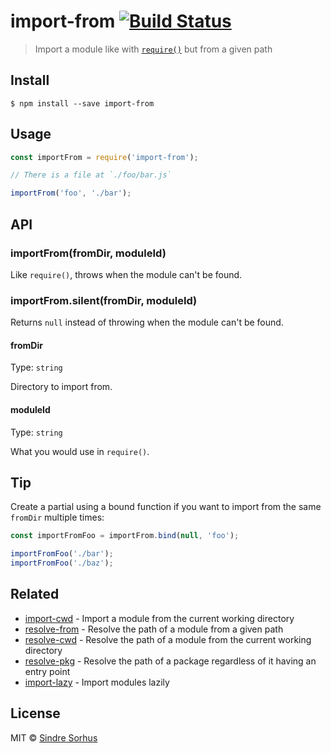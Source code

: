 # import-from [![Build Status](https://travis-ci.org/sindresorhus/import-from.svg?branch=master)](https://travis-ci.org/sindresorhus/import-from)

> Import a module like with [`require()`](https://nodejs.org/api/globals.html#globals_require) but from a given path


## Install

```
$ npm install --save import-from
```


## Usage

```js
const importFrom = require('import-from');

// There is a file at `./foo/bar.js`

importFrom('foo', './bar');
```


## API

### importFrom(fromDir, moduleId)

Like `require()`, throws when the module can't be found.

### importFrom.silent(fromDir, moduleId)

Returns `null` instead of throwing when the module can't be found.

#### fromDir

Type: `string`

Directory to import from.

#### moduleId

Type: `string`

What you would use in `require()`.


## Tip

Create a partial using a bound function if you want to import from the same `fromDir` multiple times:

```js
const importFromFoo = importFrom.bind(null, 'foo');

importFromFoo('./bar');
importFromFoo('./baz');
```


## Related

- [import-cwd](https://github.com/sindresorhus/import-cwd) - Import a module from the current working directory
- [resolve-from](https://github.com/sindresorhus/resolve-from) - Resolve the path of a module from a given path
- [resolve-cwd](https://github.com/sindresorhus/resolve-cwd) - Resolve the path of a module from the current working directory
- [resolve-pkg](https://github.com/sindresorhus/resolve-pkg) - Resolve the path of a package regardless of it having an entry point
- [import-lazy](https://github.com/sindresorhus/import-lazy) - Import modules lazily


## License

MIT © [Sindre Sorhus](https://sindresorhus.com)
